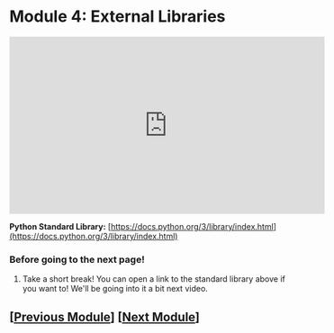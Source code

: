 # Module 4: External Libraries 

<iframe width="560" height="315" src="https://www.youtube.com/embed/e8B8FPjhJL0?si=qKaEUHW-_8iQL3Oi" title="YouTube video player" frameborder="0" allow="accelerometer; autoplay; clipboard-write; encrypted-media; gyroscope; picture-in-picture; web-share" referrerpolicy="strict-origin-when-cross-origin" allowfullscreen></iframe>

**Python Standard Library:** [https://docs.python.org/3/library/index.html](https://docs.python.org/3/library/index.html)
### Before going to the next page!

1. Take a short break! You can open a link to the standard library above if you want to! We'll be going into it a bit next video.

## \[[Previous Module](./module3.md)\] \[[Next Module](./module5.md)\]
